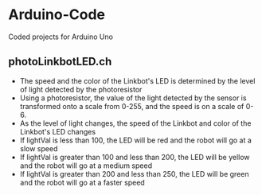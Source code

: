 # Arduino-Code
Coded projects for Arduino Uno

## photoLinkbotLED.ch
- The speed and the color of the Linkbot's LED is determined by the level of light detected by the photoresistor
- Using a photoresistor, the value of the light detected by the sensor is transformed onto a scale from 0-255, and the speed is on a scale of 0-6.
- As the level of light changes, the speed of the Linkbot and color of the Linkbot's LED changes
- If lightVal is less than 100, the LED will be red and the robot will go at a slow speed
- If lightVal is greater than 100 and less than 200, the LED will be yellow and the robot will go at a medium speed
- If lightVal is greater than 200 and less than 250, the LED will be green and the robot will go at a faster speed
